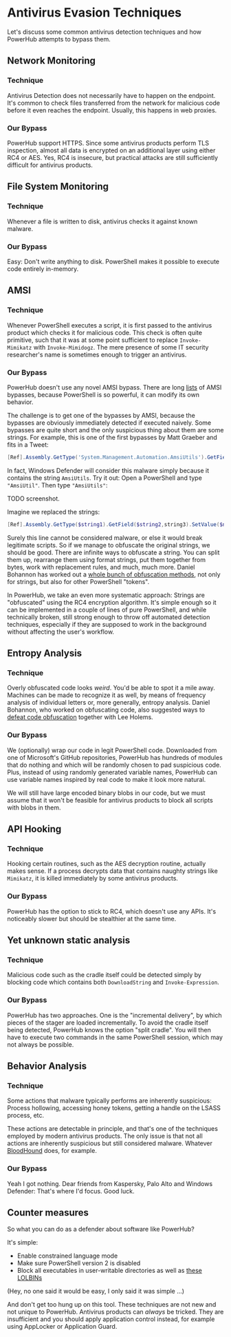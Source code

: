 # Antivirus Evasion Techniques

Let's discuss some common antivirus detection techniques and how PowerHub
attempts to bypass them.

## Network Monitoring

### Technique

Antivirus Detection does not necessarily have to happen on the endpoint.
It's common to check files transferred from the network for malicious code
before it even reaches the endpoint. Usually, this happens in web proxies.

### Our Bypass

PowerHub support HTTPS. Since some antivirus products perform TLS
inspection, almost all data is encrypted on an additional layer using either
RC4 or AES. Yes, RC4 is insecure, but practical attacks are still
sufficiently difficult for antivirus products.

## File System Monitoring

### Technique

Whenever a file is written to disk, antivirus checks it against known
malware.

### Our Bypass

Easy: Don't write anything to disk. PowerShell makes it possible to execute
code entirely in-memory.

## AMSI

### Technique

Whenever PowerShell executes a script, it is first passed to the antivirus
product which checks it for malicious code. This check is often quite
primitive, such that it was at some point sufficient to replace
`Invoke-Mimikatz` with `Invoke-Mimidogz`. The mere presence of some IT
security researcher's name is sometimes enough to trigger an antivirus.

### Our Bypass

PowerHub doesn't use any novel AMSI bypass. There are long
[lists](https://github.com/S3cur3Th1sSh1t/Amsi-Bypass-Powershell) of AMSI
bypasses, because PowerShell is so powerful, it can modify its own behavior.

The challenge is to get one of the bypasses by AMSI, because the
bypasses are obviously immediately detected if executed naively. Some
bypasses are quite short and the only suspicious thing about them are some
strings. For example, this is one of the first bypasses by Matt Graeber and
fits in a Tweet:

```powershell
[Ref].Assembly.GetType('System.Management.Automation.AmsiUtils').GetField('amsiInitFailed','NonPublic,Static').SetValue($null,$true)
```

In fact, Windows Defender will consider this malware simply because it
contains the string `AmsiUtils`. Try it out: Open a PowerShell and type
`"AmsiUtil"`. Then type `"AmsiUtils"`:

TODO screenshot.

Imagine we replaced the strings:

```powershell
[Ref].Assembly.GetType($string1).GetField($string2,string3).SetValue($null,$true)
```

Surely this line cannot be considered malware, or else it would break
legitimate scripts. So if we manage to obfuscate the original strings, we
should be good. There are infinite ways to obfuscate a string. You can split
them up, rearrange them using format strings, put them together from bytes,
work with replacement rules, and much, much more.
Daniel Bohannon has worked out a [whole bunch of obfuscation
methods](https://github.com/danielbohannon/Invoke-Obfuscation), not only for
strings, but also for other PowerShell "tokens".

In PowerHub, we take an even more systematic approach: Strings are
"obfuscated" using the RC4 encryption algorithm. It's simple enough so it
can be implemented in a couple of lines of pure PowerShell, and while
technically broken, still strong enough to throw off automated detection
techniques, especially if they are supposed to work in the background
without affecting the user's workflow.


## Entropy Analysis

### Technique

Overly obfuscated code looks *weird*. You'd be able to spot it a mile away.
Machines can be made to recognize it as well, by means of frequency analysis
of individual letters or, more generally, entropy analysis. Daniel Bohannon,
who worked on obfuscating code, also suggested ways to [defeat code
obfuscation](https://www.blackhat.com/docs/us-17/thursday/us-17-Bohannon-Revoke-Obfuscation-PowerShell-Obfuscation-Detection-And%20Evasion-Using-Science-wp.pdf) together with Lee Holems.

### Our Bypass

We (optionally) wrap our code in legit PowerShell code. Downloaded from one of
Microsoft's GitHub repositories, PowerHub has hundreds of modules that do
nothing and which will be randomly chosen to pad suspicious code. Plus,
instead of using randomly generated variable names, PowerHub can use
variable names inspired by real code to make it look more natural.

We will still have large encoded binary blobs in our code, but we must
assume that it won't be feasible for antivirus products to block all scripts
with blobs in them.

## API Hooking

### Technique

Hooking certain routines, such as the AES decryption routine, actually makes
sense. If a process decrypts data that contains naughty strings like
`Mimikatz`, it is killed immediately by some antivirus products.

### Our Bypass

PowerHub has the option to stick to RC4, which doesn't use any APIs. It's
noticeably slower but should be stealthier at the same time.

## Yet unknown static analysis

### Technique

Malicious code such as the cradle itself could be detected simply by
blocking code which contains both `DownloadString` and `Invoke-Expression`.

### Our Bypass

PowerHub has two approaches. One is the "incremental delivery", by which
pieces of the stager are loaded incrementally. To avoid the cradle itself
being detected, PowerHub knows the option "split cradle". You will then have
to execute two commands in the same PowerShell session, which may not always
be possible.

## Behavior Analysis

### Technique

Some actions that malware typically performs are inherently suspicious:
Process hollowing, accessing honey tokens, getting a handle on the LSASS
process, etc.

These actions are detectable in principle, and that's one of the techniques
employed by modern antivirus products. The only issue is that not all
actions are inherently suspicious but still considered malware. Whatever
[BloodHound](https://github.com/BloodHoundAD/BloodHound) does, for example.

### Our Bypass

Yeah I got nothing. Dear friends from Kaspersky, Palo Alto and Windows
Defender: That's where I'd focus. Good luck.

## Counter measures

So what you can do as a defender about software like PowerHub?

It's simple:

* Enable constrained language mode
* Make sure PowerShell version 2 is disabled
* Block all executables in user-writable directories as well as [these LOLBINs](https://learn.microsoft.com/en-us/windows/security/threat-protection/windows-defender-application-control/microsoft-recommended-block-rules)

(Hey, no one said it would be easy, I only said it was simple ...)

And don't get too hung up on this tool. These techniques are not new and not
unique to PowerHub. Antivirus products can *always* be tricked. They are
insufficient and you should apply application control instead, for example
using AppLocker or Application Guard.
